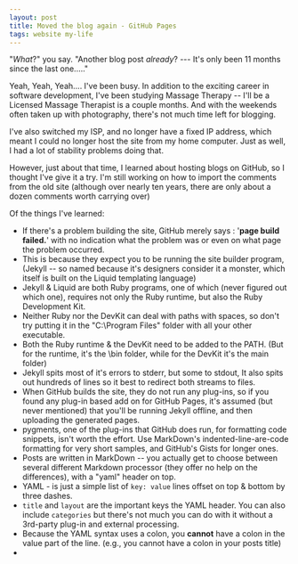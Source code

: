 ```yaml
---
layout: post
title: Moved the blog again - GitHub Pages
tags: website my-life
---
```

"*What*?" you say.  "Another blog post *already*? --- It's only been 11 months since the last one....."

Yeah, Yeah, Yeah.... I've been busy.  In addition to the exciting career in software development, I've been studying Massage Therapy -- I'll be a Licensed Massage Therapist is a couple months.   And with the weekends often taken up with photography, there's not much time left for blogging.

I've also switched my ISP, and no longer have a fixed IP address, which meant I could no longer host the site from my home computer.  Just as well, I had a lot of stability problems doing that.

However, just about that time, I learned about hosting blogs on GitHub, so I thought I've give it a try.  I'm still working on how to import the comments from the old site (although over nearly ten years, there are only about a dozen comments worth carrying over)

Of the things I've learned:

 - If there's a problem building the site, GitHub merely says : '**page build failed.**'  with no indication what the problem was or even on what page the problem occurred.
 - This is because they expect you to be running the site builder program, (Jekyll -- so named because it's designers consider it a monster, which itself is built on the Liquid templating language)
 - Jekyll & Liquid are both Ruby programs, one of which (never figured out which one), requires not only the Ruby runtime, but also the Ruby Development Kit.
 - Neither Ruby nor the DevKit can deal with paths with spaces, so don't try putting it in the "C:\Program Files" folder with all your other executable.
 - Both the Ruby runtime & the DevKit need to be added to the PATH.  (But for the runtime, it's the \bin folder, while for the DevKit it's the main folder)
 - Jekyll spits most of it's errors to stderr, but some to stdout, It also spits out hundreds of lines so it best to redirect both streams to files.
 - When GitHub builds the site, they do not run any plug-ins, so if you found any plug-in based add on for GitHub Pages, it's assumed (but never mentioned) that you'll be running Jekyll offline, and then uploading the generated pages.
 - pygments, one of the plug-ins that GitHub does run, for formatting code snippets, isn't worth the effort.  Use MarkDown's indented-line-are-code formatting for very short samples, and GitHub's Gists for longer ones.
 - Posts are written in MarkDown -- you actually get to choose between several different Markdown processor (they offer no help on the differences), with a "yaml" header on top.
 - YAML - is just a simple list of `key: value` lines offset on top & bottom by three dashes.
 - `title` and `layout` are the important keys the YAML header.  You can also include `categories`  but there's not much you can do with it without a 3rd-party plug-in and external processing.
 - Because the YAML syntax uses a colon, you **cannot** have a colon in the value part of the line.  (e.g., you cannot have a colon in your posts title)
 - 
 


